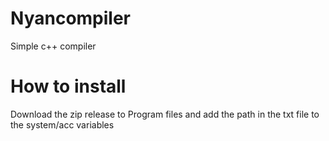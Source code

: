 # Nyancompiler
Simple c++ compiler

# How to install
Download the zip release to Program files and add the path in the txt file to the system/acc variables
